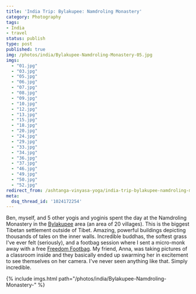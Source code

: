 ```yaml
---
title: 'India Trip: Bylakupee: Namdroling Monastery'
category: Photography
tags:
- India
- travel
status: publish
type: post
published: true
img: /photos/india/Bylakupee-Namdroling-Monastery-05.jpg
imgs: 
  - "01.jpg"
  - "03.jpg"
  - "05.jpg"
  - "06.jpg"
  - "07.jpg"
  - "08.jpg"
  - "09.jpg"
  - "10.jpg"
  - "12.jpg"
  - "13.jpg"
  - "15.jpg"
  - "18.jpg"
  - "20.jpg"
  - "24.jpg"
  - "29.jpg"
  - "33.jpg"
  - "34.jpg"
  - "36.jpg"
  - "37.jpg"
  - "46.jpg"
  - "49.jpg"
  - "50.jpg"
  - "52.jpg"
redirect_from: /ashtanga-vinyasa-yoga/india-trip-bylakupee-namdroling-monastery/
meta:
  dsq_thread_id: '1024172254'
---
```


Ben, myself, and 5 other yogis and yoginis spent the day at the Namdroling Monastery in the [Bylakupee](http://wikitravel.org/en/Bylakupee) area (an area of 20 villages). This is the biggest Tibetan settlement outside of Tibet. Amazing, powerful buildings depicting thousands of tales on the inner walls. Incredible buddhas, the softest grass I've ever felt (seriously), and a footbag session where I sent a micro-monk away with a free [Freedom Footbag](http://freedomfootbags.com). My friend, Anna, was taking pictures of a classroom inside and they basically ended up swarming her in excitement to see themselves on her camera. I've never seen anything like that. Simply incredible.

{% include imgs.html path="/photos/india/Bylakupee-Namdroling-Monastery-" %}
